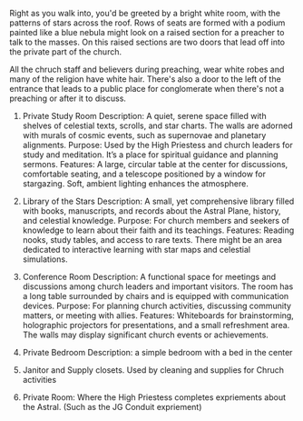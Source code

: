 Right as you walk into, you'd be greeted by a bright white room, with the patterns of stars across the roof. Rows of seats are formed with a podium painted like a blue nebula might look on a raised section for a preacher to talk to the masses. On this raised sections are two doors that lead off into the private part of the church.

All the chruch staff and believers during preaching, wear white robes and many of the religion have white hair. There's also a door to the left of the entrance that leads to a public place for conglomerate when there's not a preaching or after it to discuss.

1. Private Study Room
Description: A quiet, serene space filled with shelves of celestial texts, scrolls, and star charts. The walls are adorned with murals of cosmic events, such as supernovae and planetary alignments.
Purpose: Used by the High Priestess and church leaders for study and meditation. It’s a place for spiritual guidance and planning sermons.
Features: A large, circular table at the center for discussions, comfortable seating, and a telescope positioned by a window for stargazing. Soft, ambient lighting enhances the atmosphere.

2. Library of the Stars
Description: A small, yet comprehensive library filled with books, manuscripts, and records about the Astral Plane, history, and celestial knowledge.
Purpose: For church members and seekers of knowledge to learn about their faith and its teachings.
Features: Reading nooks, study tables, and access to rare texts. There might be an area dedicated to interactive learning with star maps and celestial simulations.

3. Conference Room
Description: A functional space for meetings and discussions among church leaders and important visitors. The room has a long table surrounded by chairs and is equipped with communication devices.
Purpose: For planning church activities, discussing community matters, or meeting with allies.
Features: Whiteboards for brainstorming, holographic projectors for presentations, and a small refreshment area. The walls may display significant church events or achievements.

4. Private Bedroom
Description: a simple bedroom with a bed in the center

5. Janitor and Supply closets. Used by cleaning and supplies for Chruch activities

6. Private Room: Where the High Priestess completes expriements about the Astral. (Such as the JG Conduit expriement)
